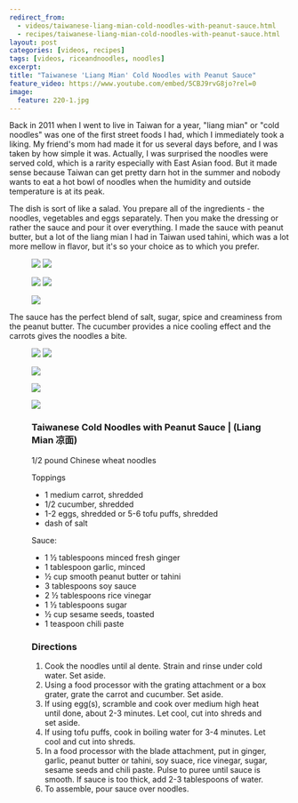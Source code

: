 ```yaml
---
redirect_from: 
  - videos/taiwanese-liang-mian-cold-noodles-with-peanut-sauce.html
  - recipes/taiwanese-liang-mian-cold-noodles-with-peanut-sauce.html
layout: post
categories: [videos, recipes]
tags: [videos, riceandnoodles, noodles]
excerpt: 
title: "Taiwanese 'Liang Mian' Cold Noodles with Peanut Sauce"
feature_video: https://www.youtube.com/embed/5CBJ9rvG8jo?rel=0
image:
  feature: 220-1.jpg
---
```


Back in 2011 when I went to live in Taiwan for a year, "liang mian" or "cold noodles" was one of the first street foods I had, which I immediately took a liking.  My friend's mom had made it for us several days before, and I was taken by how simple it was.  Actually, I was surprised the noodles were served cold, which is a rarity especially with East Asian food.  But it made sense because Taiwan can get pretty darn hot in the summer and nobody wants to eat a hot bowl of noodles when the humidity and outside temperature is at its peak.

The dish is sort of like a salad.  You prepare all of the ingredients - the noodles, vegetables and eggs separately.  Then you make the dressing or rather the sauce and pour it over everything.  I made the sauce with peanut butter, but a lot of the liang mian I had in Taiwan used tahini, which was a lot more mellow in flavor, but it's so your choice as to which you prefer.

<figure class="half">
    <img src="/images/220-3.jpg">
    <img src="/images/220-5.jpg">
</figure>

<figure class="half">
<img src="/images/220-4.jpg">
<img src="/images/220-6.jpg">
</figure>

<figure>
    <img src="/images/220-8.jpg">
</figure>

The sauce has the perfect blend of salt, sugar, spice and creaminess from the peanut butter.  The cucumber provides a nice cooling effect and the carrots gives the noodles a bite.

<figure class="half">
<img src="/images/220-9.jpg">
<img src="/images/220-10.jpg">
</figure>

<figure>
    <img src="/images/220-11.jpg">
</figure>
<figure>
    <img src="/images/220-12.jpg">
</figure>

<figure>
    <img src="/images/220-13.jpg">
</figure>

<figure class="ingredients" markdown="1">

### Taiwanese Cold Noodles with Peanut Sauce |  (Liang Mian 凉面) 

1/2 pound Chinese wheat noodles

Toppings

- 1 medium carrot, shredded
- 1/2 cucumber, shredded
- 1-2 eggs, shredded or 5-6 tofu puffs, shredded
- dash of salt

Sauce:

- 1 ½ tablespoons minced fresh ginger
- 1 tablespoon garlic, minced
- ½ cup smooth peanut butter or tahini
- 3 tablespoons soy sauce
- 2 ½ tablespoons rice vinegar
- 1 ½ tablespoons sugar
- ½ cup sesame seeds, toasted
- 1 teaspoon chili paste
</figure>

<figure class="directions" markdown="1">

### Directions

1. Cook the noodles until al dente.  Strain and rinse under cold water.  Set aside.
2. Using a food processor with the grating attachment or a box grater, grate the carrot and cucumber.  Set aside.
3. If using egg(s), scramble and cook over medium high heat until done, about 2-3 minutes.  Let cool, cut into shreds and set aside.
4.  If using tofu puffs, cook in boiling water for 3-4 minutes. Let cool and cut into shreds. 
5. In a food processor with the blade attachment, put in ginger, garlic, peanut butter or tahini, soy suace, rice vinegar, sugar, sesame seeds and chili paste.  Pulse to puree until sauce is smooth.  If sauce is too thick, add 2-3 tablespoons of water.
6. To assemble, pour sauce over noodles.



</figure>